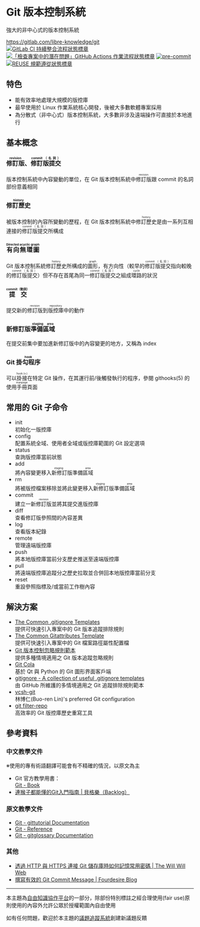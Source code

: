# Git 版本控制系統

強大的非中心式的版本控制系統

<https://gitlab.com/libre-knowledge/git>  
[![GitLab CI 持續整合流程狀態標章](https://gitlab.com/libre-knowledge/git/badges/main/pipeline.svg?ignore_skipped=true "點擊查看 GitLab CI 持續整合流程的運行狀態")](https://gitlab.com/libre-knowledge/git/-/commits/main) [![「檢查專案中的潛在問題」GitHub Actions 作業流程狀態標章](https://github.com/libre-knowledge/git/actions/workflows/check-potential-problems.yml/badge.svg "本專案使用 GitHub Actions 自動化檢查專案中的潛在問題")](https://github.com/libre-knowledge/git/actions/workflows/check-potential-problems.yml) [![pre-commit](https://img.shields.io/badge/pre--commit-enabled-brightgreen?logo=pre-commit&logoColor=white "本專案使用 pre-commit 檢查專案中的潛在問題")](https://github.com/pre-commit/pre-commit) [![REUSE 規範遵從狀態標章](https://api.reuse.software/badge/gitlab.com/libre-knowledge/git "本專案遵從 REUSE 規範降低軟體授權合規成本")](https://api.reuse.software/info/gitlab.com/libre-knowledge/git)

## 特色

* 能有效率地處理大規模的版控庫
* 最早使用於 Linux 作業系統核心開發，後被大多數軟體專案採用
* 為分散式（非中心式）版本控制系統，大多數非涉及遠端操作可直接於本地進行

## 基本概念

### <ruby>修訂版<rp>(</rp><rt>revision</rt><rp>)</rp></ruby>、<ruby>修訂版提交<rp>(</rp><rt>commit（名詞）</rt><rp>)</rp></ruby>

版本控制系統中內容變動的單位，在 Git 版本控制系統中<ruby>修訂版<rp>(</rp><rt>revision</rt><rp>)</rp></ruby>跟 commit 的名詞部份意義相同

### <ruby>修訂歷史<rp>(</rp><rt>history</rt><rp>)</rp></ruby>

被版本控制的內容所變動的歷程，在 Git 版本控制系統中<ruby>修訂歷史<rp>(</rp><rt>history</rt><rp>)</rp></ruby>是由一系列互相連接的<ruby>修訂版提交<rp>(</rp><rt>commit（名詞）</rt><rp>)</rp></ruby>所構成

### <ruby>有向無環圖<rp>(</rp><rt>Directed acyclic graph</rt><rp>)</rp></ruby>

Git 版本控制系統<ruby>修訂歷史<rp>(</rp><rt>history</rt><rp>)</rp></ruby>所構成的<ruby>圖形<rt>graph</rt></ruby>，有方向性（較早的<ruby>修訂版提交<rp>(</rp><rt>commit（名詞）</rt><rp>)</rp></ruby>指向較晚的<ruby>修訂版提交<rp>(</rp><rt>commit（名詞）</rt><rp>)</rp></ruby>）但不存在首尾為同一<ruby>修訂版提交<rp>(</rp><rt>commit（名詞）</rt><rp>)</rp></ruby>之組成<ruby>環路<rt>cycle</rt></ruby>的狀況

### <ruby>提交<rp>(</rp><rt>commit（動詞）</rt><rp>)</rp></ruby>

提交新的<ruby>修訂版<rp>(</rp><rt>revision</rt><rp>)</rp></ruby>到<ruby>版控庫<rt>repository</rt></ruby>中的動作

### 新修訂版<ruby>準備區域<rt>staging area</rt></ruby>

在提交前集中要加進新修訂版中的內容變更的地方，又稱為 index

### Git <ruby>掛勾程序<rt>hook</rt></ruby>

可以<ruby>掛接<rt>hook (v.)</rt></ruby>在特定 Git 操作，在其運行前/後觸發執行的程序，參閱 githooks(5) 的<ruby>使用手冊頁面<rt>manpage</rt></ruby>

## 常用的 Git 子命令

* init  
  初始化一版控庫
* config  
  配置系統全域、使用者全域或版控庫範圍的 Git 設定選項
* status  
  查詢版控庫當前狀態
* add  
  將內容變更移入<ruby>新修訂版準備區域<rp>(</rp><rt>staging area</rt><rp>)</rp></ruby>
* rm  
  將被版控檔案移除並將此變更移入<ruby>新修訂版準備區域<rp>(</rp><rt>staging area</rt><rp>)</rp></ruby>
* commit  
  建立一新<ruby>修訂版<rp>(</rp><rt>revision</rt><rp>)</rp></ruby>並將其提交進版控庫
* diff  
  查看修訂版參照間的內容差異
* log  
  查看版本紀錄
* remote  
  管理遠端版控庫
* push  
  將本地版控庫當前分支歷史推送至遠端版控庫
* pull  
  將遠端版控庫追蹤分之歷史拉取並合併回本地版控庫當前分支
* reset  
  重設參照指標及/或當前工作樹內容

## 解決方案

* [The Common .gitignore Templates](https://github.com/the-common/gitignore-templates)  
  提供可快速引入專案中的 Git 版本追蹤排除規則
* [The Common Gitattributes Template](https://github.com/the-common/gitattributes-templates)  
  提供可快速引入專案中的 Git 檔案路徑屬性配置檔
* [Git 版本控制忽略規則範本](https://github.com/brlin-tw/Git_ignore_rules_template)  
  提供多種情境適用之 Git 版本追蹤忽略規則
* [Git Cola](https://gitlab.com/libre-knowledge/git-cola.git)  
  基於 Qt 與 Python 的 Git 圖形界面客戶端
* [gitignore - A collection of useful .gitignore templates](https://github.com/github/gitignore)  
  由 GitHub 所維護的多情境適用之 Git 追蹤排除規則範本
* [vcsh-git](https://github.com/brlin-tw/vcsh-git)  
  林博仁(Buo-ren Lin)'s preferred Git configuration
* [git filter-repo](https://gitlab.com/libre-knowledge/git-filter-repo)  
  高效率的 Git 版控庫歷史重寫工具

## 參考資料

### 中文教學文件

※使用的專有術語翻譯可能會有不精確的情況，以原文為主

* Git 官方教學用書：  
  [Git - Book](https://git-scm.com/book/zh-tw/v2)
* [連猴子都能懂的Git入門指南 | 貝格樂（Backlog）](https://backlog.com/git-tutorial/tw/)

### 原文教學文件

* [Git - gittutorial Documentation](https://git-scm.com/docs/gittutorial)
* [Git - Reference](https://git-scm.com/docs)
* [Git - gitglossary Documentation](https://git-scm.com/docs/gitglossary)

### 其他

* [透過 HTTP 與 HTTPS 連接 Git 儲存庫時如何記憶常用密碼 | The Will Will Web](https://blog.miniasp.com/post/2014/05/22/Credential-Store-for-Git-HTTP-HTTPS)
* [撰寫有效的 Git Commit Message | Fourdesire Blog](https://blog.fourdesire.com/2018/07/03/%E6%92%B0%E5%AF%AB%E6%9C%89%E6%95%88%E7%9A%84-git-commit-message/)

---

本主題為[自由知識協作平台](https://gitlab.com/libre-knowledge/libre-knowledge)的一部分，除部份特別標註之經合理使用(fair use)原則使用的內容外允許公眾於授權範圍內自由使用

如有任何問題，歡迎於本主題的[議題追蹤系統](https://gitlab.com/libre-knowledge/git/-/issues)創建新議題反饋
